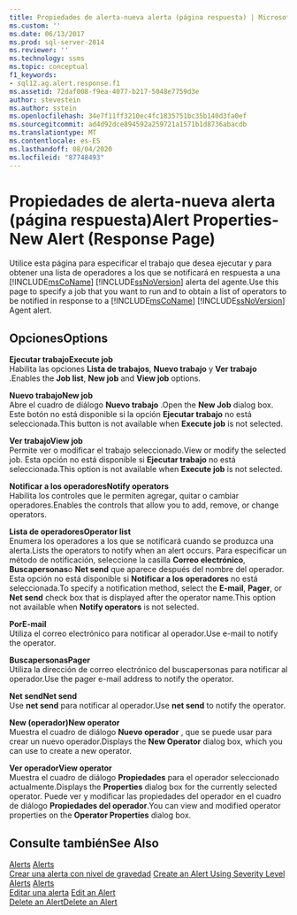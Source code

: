 ```yaml
---
title: Propiedades de alerta-nueva alerta (página respuesta) | Microsoft Docs
ms.custom: ''
ms.date: 06/13/2017
ms.prod: sql-server-2014
ms.reviewer: ''
ms.technology: ssms
ms.topic: conceptual
f1_keywords:
- sql12.ag.alert.response.f1
ms.assetid: 72daf008-f9ea-4077-b217-5048e7759d3e
author: stevestein
ms.author: sstein
ms.openlocfilehash: 34e7f11ff3210ec4fc1835751bc35b140d3fa0ef
ms.sourcegitcommit: ad4d92dce894592a259721a1571b1d8736abacdb
ms.translationtype: MT
ms.contentlocale: es-ES
ms.lasthandoff: 08/04/2020
ms.locfileid: "87748493"
---
```

# <a name="alert-properties-new-alert-response-page"></a><span data-ttu-id="6ab06-102">Propiedades de alerta-nueva alerta (página respuesta)</span><span class="sxs-lookup"><span data-stu-id="6ab06-102">Alert Properties-New Alert (Response Page)</span></span>
  <span data-ttu-id="6ab06-103">Utilice esta página para especificar el trabajo que desea ejecutar y para obtener una lista de operadores a los que se notificará en respuesta a una [!INCLUDE[msCoName](../../includes/msconame-md.md)] [!INCLUDE[ssNoVersion](../../includes/ssnoversion-md.md)] alerta del agente.</span><span class="sxs-lookup"><span data-stu-id="6ab06-103">Use this page to specify a job that you want to run and to obtain a list of operators to be notified in response to a [!INCLUDE[msCoName](../../includes/msconame-md.md)] [!INCLUDE[ssNoVersion](../../includes/ssnoversion-md.md)] Agent alert.</span></span>  
  
## <a name="options"></a><span data-ttu-id="6ab06-104">Opciones</span><span class="sxs-lookup"><span data-stu-id="6ab06-104">Options</span></span>  
 <span data-ttu-id="6ab06-105">**Ejecutar trabajo**</span><span class="sxs-lookup"><span data-stu-id="6ab06-105">**Execute job**</span></span>  
 <span data-ttu-id="6ab06-106">Habilita las opciones **Lista de trabajos**, **Nuevo trabajo** y **Ver trabajo** .</span><span class="sxs-lookup"><span data-stu-id="6ab06-106">Enables the **Job list**, **New job** and **View job** options.</span></span>  
  
 <span data-ttu-id="6ab06-107">**Nuevo trabajo**</span><span class="sxs-lookup"><span data-stu-id="6ab06-107">**New job**</span></span>  
 <span data-ttu-id="6ab06-108">Abre el cuadro de diálogo **Nuevo trabajo** .</span><span class="sxs-lookup"><span data-stu-id="6ab06-108">Open the **New Job** dialog box.</span></span> <span data-ttu-id="6ab06-109">Este botón no está disponible si la opción **Ejecutar trabajo** no está seleccionada.</span><span class="sxs-lookup"><span data-stu-id="6ab06-109">This button is not available when **Execute job** is not selected.</span></span>  
  
 <span data-ttu-id="6ab06-110">**Ver trabajo**</span><span class="sxs-lookup"><span data-stu-id="6ab06-110">**View job**</span></span>  
 <span data-ttu-id="6ab06-111">Permite ver o modificar el trabajo seleccionado.</span><span class="sxs-lookup"><span data-stu-id="6ab06-111">View or modify the selected job.</span></span> <span data-ttu-id="6ab06-112">Esta opción no está disponible si **Ejecutar trabajo** no está seleccionada.</span><span class="sxs-lookup"><span data-stu-id="6ab06-112">This option is not available when **Execute job** is not selected.</span></span>  
  
 <span data-ttu-id="6ab06-113">**Notificar a los operadores**</span><span class="sxs-lookup"><span data-stu-id="6ab06-113">**Notify operators**</span></span>  
 <span data-ttu-id="6ab06-114">Habilita los controles que le permiten agregar, quitar o cambiar operadores.</span><span class="sxs-lookup"><span data-stu-id="6ab06-114">Enables the controls that allow you to add, remove, or change operators.</span></span>  
  
 <span data-ttu-id="6ab06-115">**Lista de operadores**</span><span class="sxs-lookup"><span data-stu-id="6ab06-115">**Operator list**</span></span>  
 <span data-ttu-id="6ab06-116">Enumera los operadores a los que se notificará cuando se produzca una alerta.</span><span class="sxs-lookup"><span data-stu-id="6ab06-116">Lists the operators to notify when an alert occurs.</span></span> <span data-ttu-id="6ab06-117">Para especificar un método de notificación, seleccione la casilla **Correo electrónico**, **Buscapersonas**o **Net send** que aparece después del nombre del operador. Esta opción no está disponible si **Notificar a los operadores** no está seleccionada.</span><span class="sxs-lookup"><span data-stu-id="6ab06-117">To specify a notification method, select the **E-mail**, **Pager**, or **Net send** check box that is displayed after the operator name.This option not available when **Notify operators** is not selected.</span></span>  
  
 <span data-ttu-id="6ab06-118">**Por**</span><span class="sxs-lookup"><span data-stu-id="6ab06-118">**E-mail**</span></span>  
 <span data-ttu-id="6ab06-119">Utiliza el correo electrónico para notificar al operador.</span><span class="sxs-lookup"><span data-stu-id="6ab06-119">Use e-mail to notify the operator.</span></span>  
  
 <span data-ttu-id="6ab06-120">**Buscapersonas**</span><span class="sxs-lookup"><span data-stu-id="6ab06-120">**Pager**</span></span>  
 <span data-ttu-id="6ab06-121">Utiliza la dirección de correo electrónico del buscapersonas para notificar al operador.</span><span class="sxs-lookup"><span data-stu-id="6ab06-121">Use the pager e-mail address to notify the operator.</span></span>  
  
 <span data-ttu-id="6ab06-122">**Net send**</span><span class="sxs-lookup"><span data-stu-id="6ab06-122">**Net send**</span></span>  
 <span data-ttu-id="6ab06-123">Use **net send** para notificar al operador.</span><span class="sxs-lookup"><span data-stu-id="6ab06-123">Use **net send** to notify the operator.</span></span>  
  
 <span data-ttu-id="6ab06-124">**New (operador)**</span><span class="sxs-lookup"><span data-stu-id="6ab06-124">**New operator**</span></span>  
 <span data-ttu-id="6ab06-125">Muestra el cuadro de diálogo **Nuevo operador** , que se puede usar para crear un nuevo operador.</span><span class="sxs-lookup"><span data-stu-id="6ab06-125">Displays the **New Operator** dialog box, which you can use to create a new operator.</span></span>  
  
 <span data-ttu-id="6ab06-126">**Ver operador**</span><span class="sxs-lookup"><span data-stu-id="6ab06-126">**View operator**</span></span>  
 <span data-ttu-id="6ab06-127">Muestra el cuadro de diálogo **Propiedades** para el operador seleccionado actualmente.</span><span class="sxs-lookup"><span data-stu-id="6ab06-127">Displays the **Properties** dialog box for the currently selected operator.</span></span> <span data-ttu-id="6ab06-128">Puede ver y modificar las propiedades del operador en el cuadro de diálogo **Propiedades del operador**.</span><span class="sxs-lookup"><span data-stu-id="6ab06-128">You can view and modified operator properties on the **Operator Properties** dialog box.</span></span>  
  
## <a name="see-also"></a><span data-ttu-id="6ab06-129">Consulte también</span><span class="sxs-lookup"><span data-stu-id="6ab06-129">See Also</span></span>  
 <span data-ttu-id="6ab06-130">[Alerts](alerts.md) </span><span class="sxs-lookup"><span data-stu-id="6ab06-130">[Alerts](alerts.md) </span></span>  
 <span data-ttu-id="6ab06-131">[Crear una alerta con nivel de gravedad](create-an-alert-using-severity-level.md) </span><span class="sxs-lookup"><span data-stu-id="6ab06-131">[Create an Alert Using Severity Level](create-an-alert-using-severity-level.md) </span></span>  
 <span data-ttu-id="6ab06-132">[Alerts](alerts.md) </span><span class="sxs-lookup"><span data-stu-id="6ab06-132">[Alerts](alerts.md) </span></span>  
 <span data-ttu-id="6ab06-133">[Editar una alerta](edit-an-alert.md) </span><span class="sxs-lookup"><span data-stu-id="6ab06-133">[Edit an Alert](edit-an-alert.md) </span></span>  
 [<span data-ttu-id="6ab06-134">Delete an Alert</span><span class="sxs-lookup"><span data-stu-id="6ab06-134">Delete an Alert</span></span>](delete-an-alert.md)  
  
  
